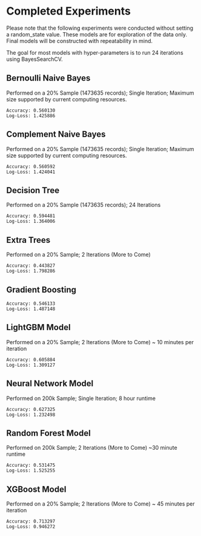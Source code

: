 # Completed Experiments

Please note that the following experiments were conducted without setting a random_state value.
These models are for exploration of the data only. Final models will be constructed with
repeatability in mind.

The goal for most models with hyper-parameters is to run 24 iterations using BayesSearchCV.

## Bernoulli Naive Bayes

Performed on a 20% Sample (1473635 records); Single Iteration; Maximum size supported by current computing resources.

```
Accuracy: 0.560130
Log-Loss: 1.425886
```

## Complement Naive Bayes

Performed on a 20% Sample (1473635 records); Single Iteration; Maximum size supported by current computing resources.

```
Accuracy: 0.560592
Log-Loss: 1.424041
```

## Decision Tree

Performed on a 20% Sample (1473635 records); 24 Iterations

```
Accuracy: 0.594481
Log-Loss: 1.364006
```

## Extra Trees

Performed on a 20% Sample; 2 Iterations (More to Come)

```
Accuracy: 0.443827
Log-Loss: 1.798286
```

## Gradient Boosting

```
Accuracy: 0.546133
Log-Loss: 1.487148
```

## LightGBM Model

Performed on a 20% Sample; 2 Iterations (More to Come)
~ 10 minutes per iteration

```
Accuracy: 0.605884
Log-Loss: 1.309127
```

## Neural Network Model

Performed on 200k Sample; Single Iteration; 8 hour runtime

```
Accuracy: 0.627325
Log-Loss: 1.232498
```

## Random Forest Model

Performed on 200k Sample; 2 Iterations (More to Come) ~30 minute runtime

```
Accuracy: 0.531475
Log-Loss: 1.525255
```

## XGBoost Model

Performed on a 20% Sample; 2 Iterations (More to Come)
~ 45 minutes per iteration

```
Accuracy: 0.713297
Log-Loss: 0.946272
```
